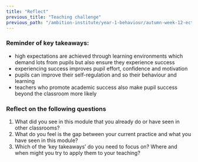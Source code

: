 ```yaml
---
title: "Reflect"
previous_title: "Teaching challenge"
previous_path: "/ambition-institute/year-1-behaviour/autumn-week-12-ect-teaching-challenge"
---
```





### Reminder of key takeaways:
- high expectations are achieved through learning environments which demand lots from pupils but also ensure they experience success 
- experiencing success improves pupil effort, confidence and motivation 
- pupils can improve their self-regulation and so their behaviour and learning 
- teachers who promote academic success also make pupil success beyond the classroom more likely




### Reflect on the following questions
1. What did you see in this module that you already do or have seen in other classrooms? 
2. What do you feel is the gap between your current practice and what you have seen in this module? 
3. Which of the ‘key takeaways’ do you need to focus on? Where and when might you try to apply them to your teaching?



